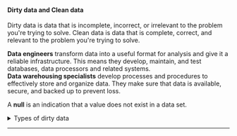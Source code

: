 #### Dirty data and Clean data
Dirty data is data that is incomplete, incorrect, or irrelevant to the problem you're trying to solve. Clean data is data that is complete, correct, and relevant to the problem you're trying to solve.

**Data engineers** transform data into a useful format for analysis and give it a reliable infrastructure. This means they develop, maintain, and test databases, data processors and related systems. <br> **Data warehousing specialists** develop processes and procedures to effectively store and organize data. They make sure that data is available, secure, and backed up to prevent loss.

A **null** is an indication that a value does not exist in a data set.

<details>
  <summary>Types of dirty data</summary> <br>
  
Description | Possible Causes | Potential harm to businesses
----------- | --------------- | ----------------------------
<strong>Duplicate data</strong>: Any data record that shows up more than once | Manual data entry, batch data imports, or data migration | Skewed metrics or analyses, inflated or inaccurate counts or predictions, or confusion during data retrieval
<strong>Outdated data</strong>: Any data that is old which should be replaced with newer and more accurate information | People changing roles or companies, or software and systems becoming obsolete | Inaccurate insights, decision-making, and analytics
<strong>Incomplete data</strong>: Any data that is missing important fields | Improper data collection or incorrect data entry | Decreased productivity, inaccurate insights, or inability to complete essential services
<strong>Incorrect/inaccurate data</strong>: Any data that is complete but inaccurate | Human error inserted during data input, fake information, or mock data | Inaccurate insights or decision-making based on bad information resulting in revenue loss
<strong>Inconsistent data</strong>: Any data that uses different formats to represent the same thing | Data stored incorrectly or errors inserted during data transfer | Contradictory data points leading to confusion or inability to classify or segment customers

</details>

---
